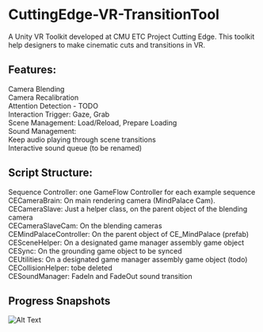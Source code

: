 # CuttingEdge-VR-TransitionTool
A Unity VR Toolkit developed at CMU ETC Project Cutting Edge. This toolkit help designers to make cinematic cuts and transitions in VR. 

## Features:
Camera Blending  
Camera Recalibration  
Attention Detection - TODO  
Interaction Trigger: Gaze, Grab  
Scene Management:  Load/Reload, Prepare Loading  
Sound Management:   
Keep audio playing through scene transitions  
Interactive sound queue (to be renamed)  

## Script Structure:
Sequence Controller: one GameFlow Controller for each example sequence  
CECameraBrain: On main rendering camera (MindPalace Cam).  
CECameraSlave: Just a helper class, on the parent object of the blending camera  
CECameraSlaveCam: On the blending cameras  
CEMindPalaceController: On the parent object of CE_MindPalace (prefab)  
CESceneHelper: On a designated game manager assembly game object  
CESync: On the grounding game object to be synced  
CEUtilities: On a designated game manager assembly game object (todo)  
CECollisionHelper: tobe deleted  
CESoundManager: FadeIn and FadeOut sound transition  


## Progress Snapshots
![Alt Text](https://github.com/sherryfan/CuttingEdge-VR-TransitionTool/blob/master/spread.gif)
